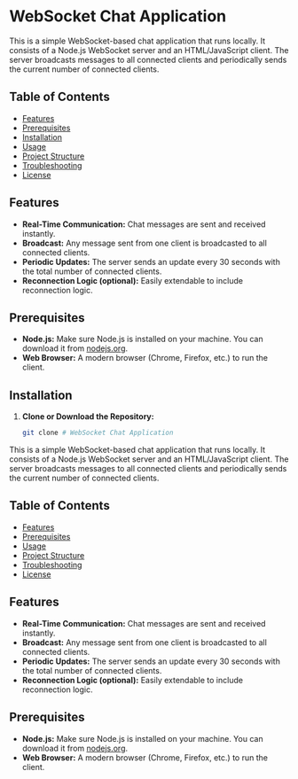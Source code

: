 # WebSocket Chat Application

This is a simple WebSocket-based chat application that runs locally. It consists of a Node.js WebSocket server and an HTML/JavaScript client. The server broadcasts messages to all connected clients and periodically sends the current number of connected clients.

## Table of Contents

- [Features](#features)
- [Prerequisites](#prerequisites)
- [Installation](#installation)
- [Usage](#usage)
- [Project Structure](#project-structure)
- [Troubleshooting](#troubleshooting)
- [License](#license)

## Features

- **Real-Time Communication:** Chat messages are sent and received instantly.
- **Broadcast:** Any message sent from one client is broadcasted to all connected clients.
- **Periodic Updates:** The server sends an update every 30 seconds with the total number of connected clients.
- **Reconnection Logic (optional):** Easily extendable to include reconnection logic.

## Prerequisites

- **Node.js:** Make sure Node.js is installed on your machine. You can download it from [nodejs.org](https://nodejs.org/).
- **Web Browser:** A modern browser (Chrome, Firefox, etc.) to run the client.

## Installation

1. **Clone or Download the Repository:**

   ```bash
   git clone # WebSocket Chat Application

This is a simple WebSocket-based chat application that runs locally. It consists of a Node.js WebSocket server and an HTML/JavaScript client. The server broadcasts messages to all connected clients and periodically sends the current number of connected clients.

## Table of Contents

- [Features](#features)
- [Prerequisites](#prerequisites)
- [Usage](#usage)
- [Project Structure](#project-structure)
- [Troubleshooting](#troubleshooting)
- [License](#license)

## Features

- **Real-Time Communication:** Chat messages are sent and received instantly.
- **Broadcast:** Any message sent from one client is broadcasted to all connected clients.
- **Periodic Updates:** The server sends an update every 30 seconds with the total number of connected clients.
- **Reconnection Logic (optional):** Easily extendable to include reconnection logic.

## Prerequisites

- **Node.js:** Make sure Node.js is installed on your machine. You can download it from [nodejs.org](https://nodejs.org/).
- **Web Browser:** A modern browser (Chrome, Firefox, etc.) to run the client.

